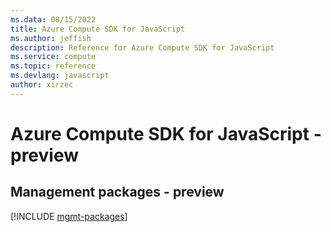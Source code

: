 ```yaml
---
ms.data: 08/15/2022
title: Azure Compute SDK for JavaScript
ms.author: jeffish
description: Reference for Azure Compute SDK for JavaScript
ms.service: compute
ms.topic: reference
ms.devlang: javascript
author: xirzec
---
```

# Azure Compute SDK for JavaScript - preview

## Management packages - preview
[!INCLUDE [mgmt-packages](compute-mgmt-index.md)]
